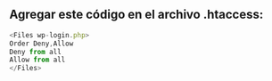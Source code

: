 ## Agregar este código en el archivo .htaccess:

```js
<Files wp-login.php>
Order Deny,Allow
Deny from all
Allow from all
</Files>
